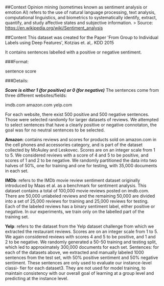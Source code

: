 ##Context
Opinion mining (sometimes known as sentiment analysis or emotion AI) refers to the use of natural language processing, text analysis, computational linguistics, and biometrics to systematically identify, extract, quantify, and study affective states and subjective information. > Source: https://en.wikipedia.org/wiki/Sentiment_analysis

##Content
This dataset was created for the Paper 'From Group to Individual Labels using Deep Features', Kotzias et. al,. KDD 2015

It contains sentences labelled with a positive or negative sentiment.

###Format:

sentence score

###Details:

***Score is either 1 (for positive) or 0 (for negative)***
The sentences come from three different websites/fields:

imdb.com amazon.com yelp.com

For each website, there exist 500 positive and 500 negative sentences. Those were selected randomly for larger datasets of reviews. We attempted to select sentences that have a clearly positive or negative connotaton, the goal was for no neutral sentences to be selected.

**Amazon**: contains reviews and scores for products sold on amazon.com in the cell phones and accessories category, and is part of the dataset collected by McAuley and Leskovec. Scores are on an integer scale from 1 to 5. We considered reviews with a score of 4 and 5 to be positive, and scores of 1 and 2 to be negative. We randomly partitioned the data into two halves of 50%, one for training and one for testing, with 35,000 documents in each set.

**IMDb**: refers to the IMDb movie review sentiment dataset originally introduced by Maas et al. as a benchmark for sentiment analysis. This dataset contains a total of 100,000 movie reviews posted on imdb.com. There are 50,000 unlabeled reviews and the remaining 50,000 are divided into a set of 25,000 reviews for training and 25,000 reviews for testing. Each of the labeled reviews has a binary sentiment label, either positive or negative. In our experiments, we train only on the labelled part of the training set.

**Yelp**: refers to the dataset from the Yelp dataset challenge from which we extracted the restaurant reviews. Scores are on an integer scale from 1 to 5. We again considered reviews with scores 4 and 5 to be positive, and 1 and 2 to be negative. We randomly generated a 50-50 training and testing split, which led to approximately 300,000 documents for each set. Sentences: for each of the datasets above, we extracted and manually labeled 1000 sentences from the test set, with 50% positive sentiment and 50% negative sentiment. These sentences are only used to evaluate our instance-level classi- fier for each dataset3. They are not used for model training, to maintain consistency with our overall goal of learning at a group level and predicting at the instance level.
